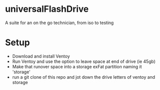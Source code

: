 # universalFlashDrive
A suite for an on the go technician, from iso to testing


# Setup
- Download and install Ventoy
- Run Ventoy and use the option to leave space at end of drive (ie 45gb)
- Make that runover space into a storage exFat partition naming it 'storage'
- run a git clone of this repo and jot down the drive letters of ventoy and storage
